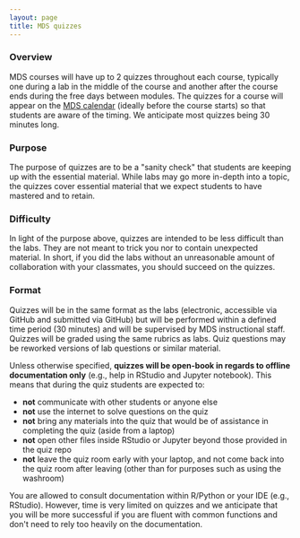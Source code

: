 ```yaml
---
layout: page
title: MDS quizzes
---
```



### Overview
MDS courses will have up to 2 quizzes throughout each course, typically one during a lab in the middle of the course and another after the course ends during the free days between modules. The quizzes for a course will appear on the [MDS calendar](https://ubc-mds.github.io/calendar/) (ideally before the course starts) so that students are aware of the timing. We anticipate most quizzes being 30 minutes long.

### Purpose
The purpose of quizzes are to be a "sanity check" that students are keeping up with the essential material. While labs may go more in-depth into a topic, the quizzes cover essential material that we expect students to have mastered and to retain.

### Difficulty
In light of the purpose above, quizzes are intended to be less difficult than the labs. They are not meant to trick you nor to contain unexpected material. In short, if you did the labs without an unreasonable amount of collaboration with your classmates, you should succeed on the quizzes.

### Format
Quizzes will be in the same format as the labs (electronic, accessible via GitHub and submitted via GitHub) but will be performed within a defined time period (30 minutes) and will be supervised by MDS instructional staff. Quizzes will be graded using the same rubrics as labs. Quiz questions may be reworked versions of lab questions or similar material.

Unless otherwise specified, **quizzes will be open-book in regards to offline documentation only** (e.g., help in RStudio and Jupyter notebook). This means that during the quiz students are expected to:

  - **not** communicate with other students or anyone else
  - **not** use the internet to solve questions on the quiz
  - **not** bring any materials into the quiz that would be of assistance in completing the quiz (aside from a laptop)
  - **not** open other files inside RStudio or Jupyter beyond those provided in the quiz repo
  - **not** leave the quiz room early with your laptop, and not come back into the quiz room after leaving (other than for purposes such as using the washroom)

You are allowed to consult documentation within R/Python or your IDE (e.g., RStudio). However, time is very limited on quizzes and we anticipate that you will be more successful if you are fluent with common functions and don't need to rely too heavily on the documentation.
